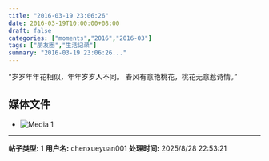 ```yaml
---
title: "2016-03-19 23:06:26"
date: 2016-03-19T10:00:00+08:00
draft: false
categories: ["moments","2016","2016-03"]
tags: ["朋友圈","生活记录"]
summary: "2016-03-19 23:06:26..."
---
```


“岁岁年年花相似，年年岁岁人不同。
春风有意艳桃花，桃花无意惹诗情。”

## 媒体文件

- ![Media 1](/Moments/photos/2016-03-19/201603192306260.jpg)

---

**帖子类型:** 1
**用户名:** chenxueyuan001
**处理时间:** 2025/8/28 22:53:21